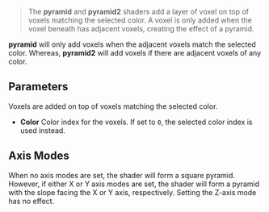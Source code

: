 > The **pyramid** and **pyramid2** shaders add a layer of voxel on top of voxels matching the selected color. A voxel is only added when the voxel beneath has adjacent voxels, creating the effect of a pyramid.

**pyramid** will only add voxels when the adjacent voxels match the selected color. Whereas, **pyramid2** will add voxels if there are adjacent voxels of any color.

## Parameters

Voxels are added on top of voxels matching the selected color.

- **Color** Color index for the voxels. If set to `0`, the selected color index is used instead. 

## Axis Modes

When no axis modes are set, the shader will form a square pyramid. However, if either X or Y axis modes are set, the shader will form a pyramid with the slope facing the X or Y axis, respectively. Setting the Z-axis mode has no effect.
